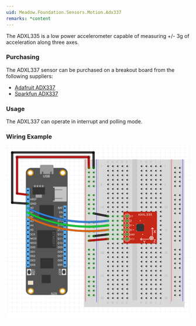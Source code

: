 ```yaml
---
uid: Meadow.Foundation.Sensors.Motion.Adx337
remarks: *content
---
```


The ADXL335 is a low power accelerometer capable of measuring +/- 3g of acceleration along three axes.

### Purchasing

The ADXL337 sensor can be purchased on a breakout board from the following suppliers:

* [Adafruit ADX337](https://www.adafruit.com/product/163)
* [Sparkfun ADX337](https://www.sparkfun.com/products/9269)

### Usage

The ADXL337 can operate in interrupt and polling mode.


### Wiring Example

![](../../API_Assets/Meadow.Foundation.Sensors.Motion.Adx337/Adx337_Fritzing.svg)